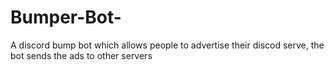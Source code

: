 # Bumper-Bot-
A discord bump bot which allows people to advertise their discod serve, the bot sends the ads to other servers
